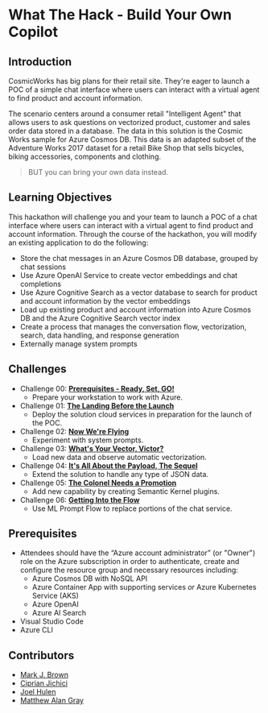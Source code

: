 # What The Hack - Build Your Own Copilot

## Introduction

CosmicWorks has big plans for their retail site. They're eager to launch a POC of a simple chat interface where users can interact with a virtual agent to find product and account information.

The scenario centers around a consumer retail "Intelligent Agent" that allows users to ask questions on vectorized product, customer and sales order data stored in a database. The data in this solution is the Cosmic Works sample for Azure Cosmos DB. This data is an adapted subset of the Adventure Works 2017 dataset for a retail Bike Shop that sells bicycles, biking accessories, components and clothing.

> BUT you can bring your own data instead.

## Learning Objectives

This hackathon will challenge you and your team to launch a POC of a chat interface where users can interact with a virtual agent to find product and account information. Through the course of the hackathon, you will modify an existing application to do the following:

- Store the chat messages in an Azure Cosmos DB database, grouped by chat sessions
- Use Azure OpenAI Service to create vector embeddings and chat completions
- Use Azure Cognitive Search as a vector database to search for product and account information by the vector embeddings
- Load up existing product and account information into Azure Cosmos DB and the Azure Cognitive Search vector index
- Create a process that manages the conversation flow, vectorization, search, data handling, and response generation
- Externally manage system prompts

## Challenges

- Challenge 00: **[Prerequisites - Ready, Set, GO!](Student/Challenge-00.md)**
	 - Prepare your workstation to work with Azure.
- Challenge 01: **[The Landing Before the Launch](Student/Challenge-01.md)**
	 - Deploy the solution cloud services in preparation for the launch of the POC.
- Challenge 02: **[Now We're Flying](Student/Challenge-02.md)**
	 - Experiment with system prompts.
- Challenge 03: **[What's Your Vector, Victor?](Student/Challenge-03.md)**
	 - Load new data and observe automatic vectorization.
- Challenge 04: **[It's All About the Payload, The Sequel](Student/Challenge-04.md)**
	 - Extend the solution to handle any type of JSON data.
- Challenge 05: **[The Colonel Needs a Promotion](Student/Challenge-05.md)**
	 - Add new capability by creating Semantic Kernel plugins.
- Challenge 06: **[Getting Into the Flow](Student/Challenge-06.md)**
	 - Use ML Prompt Flow to replace portions of the chat service.

## Prerequisites

- Attendees should have the “Azure account administrator” (or "Owner") role on the Azure subscription in order to authenticate, create and configure the resource group and necessary resources including:
  - Azure Cosmos DB with NoSQL API
  - Azure Container App with supporting services _or_ Azure Kubernetes Service (AKS)
  - Azure OpenAI
  - Azure AI Search
- Visual Studio Code
- Azure CLI

## Contributors

- [Mark J. Brown](https://github.com/markjbrown)
- [Ciprian Jichici](https://github.com/ciprianjichici)
- [Joel Hulen](https://github.com/joelhulen)
- [Matthew Alan Gray](https://github.com/hatboyzero)
